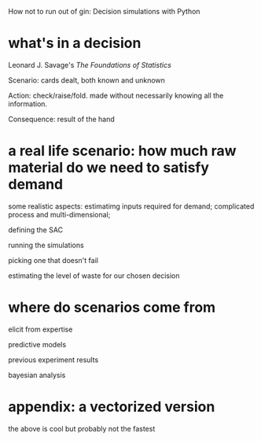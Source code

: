 How not to run out of gin: Decision simulations with Python

# what's in a decision

Leonard J. Savage's _The Foundations of Statistics_

Scenario: cards dealt, both known and unknown

Action: check/raise/fold. made without necessarily knowing all the information.

Consequence: result of the hand

# a real life scenario: how much raw material do we need to satisfy demand

some realistic aspects: estimatimg inputs required for demand; complicated process and multi-dimensional;

defining the SAC

running the simulations

picking one that doesn't fail

estimating the level of waste for our chosen decision

# where do scenarios come from

elicit from expertise

predictive models

previous experiment results

bayesian analysis

# appendix: a vectorized version

the above is cool but probably not the fastest

